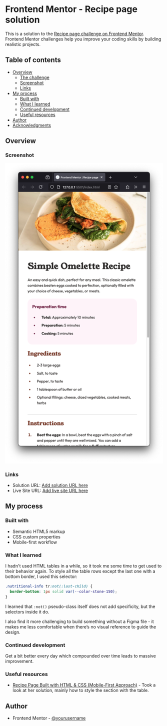 # Frontend Mentor - Recipe page solution

This is a solution to the [Recipe page challenge on Frontend Mentor](https://www.frontendmentor.io/challenges/recipe-page-KiTsR8QQKm). Frontend Mentor challenges help you improve your coding skills by building realistic projects. 

## Table of contents

- [Overview](#overview)
  - [The challenge](#the-challenge)
  - [Screenshot](#screenshot)
  - [Links](#links)
- [My process](#my-process)
  - [Built with](#built-with)
  - [What I learned](#what-i-learned)
  - [Continued development](#continued-development)
  - [Useful resources](#useful-resources)
- [Author](#author)
- [Acknowledgments](#acknowledgments)

## Overview

### Screenshot

![](./screenshot.png)

### Links

- Solution URL: [Add solution URL here](https://github.com/larsb-dev/recipe-page)
- Live Site URL: [Add live site URL here](https://larsb-dev.github.io/recipe-page/)

## My process

### Built with

- Semantic HTML5 markup
- CSS custom properties
- Mobile-first workflow

### What I learned

I hadn't used HTML tables in a while, so it took me some time to get used to their behavior again.
To style all the table rows except the last one with a bottom border, I used this selector:

```css
.nutritional-info tr:not(:last-child) {
  border-bottom: 1px solid var(--color-stone-150);
}
```

I learned that `:not()` pseudo-class itself does not add specificity, but the selectors inside it do.

I also find it more challenging to build something without a Figma file - it makes me less comfortable when there’s no visual reference to guide the design.

### Continued development

Get a bit better every day which compounded over time leads to massive improvement.

### Useful resources

- [Recipe Page Built with HTML & CSS (Mobile-First Approach)](https://www.frontendmentor.io/solutions/recipe-page-built-with-html-and-css-mobile-first-approach-Z01_cLadSL) - Took a look at her solution, mainly how to style the section with the table.

## Author

- Frontend Mentor - [@yourusername](https://www.frontendmentor.io/profile/larsb-dev)
